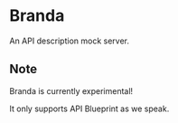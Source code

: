 # Branda
An API description mock server.

## Note
Branda is currently experimental!

It only supports API Blueprint as we speak.
